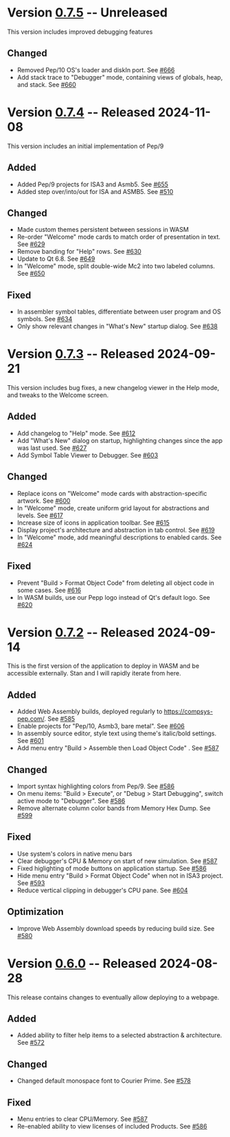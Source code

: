 # Version [0.7.5](https://github.com/Matthew-McRaven/Pepp/releases/v0.7.5) -- Unreleased

This version includes improved debugging features

## Changed

 - Removed Pep/10 OS's loader and diskIn port. See [#666](https://github.com/Matthew-McRaven/Pepp/issues/666)
 - Add stack trace to "Debugger" mode, containing views of globals, heap, and stack. See [#660](https://github.com/Matthew-McRaven/Pepp/issues/660)


# Version [0.7.4](https://github.com/Matthew-McRaven/Pepp/releases/v0.7.4) -- Released 2024-11-08

This version includes an initial implementation of Pep/9

## Added

 - Added Pep/9 projects for ISA3 and Asmb5. See [#655](https://github.com/Matthew-McRaven/Pepp/issues/655)
 - Added step over/into/out for ISA and ASMB5. See [#510](https://github.com/Matthew-McRaven/Pepp/issues/510)

## Changed

 - Made custom themes persistent between sessions in WASM
 - Re-order "Welcome" mode cards to match order of presentation in text. See [#629](https://github.com/Matthew-McRaven/Pepp/issues/629)
 - Remove banding for "Help" rows. See [#630](https://github.com/Matthew-McRaven/Pepp/issues/630)
 - Update to Qt 6.8. See [#649](https://github.com/Matthew-McRaven/Pepp/issues/649)
 - In "Welcome" mode, split double-wide Mc2 into two labeled columns. See [#650](https://github.com/Matthew-McRaven/Pepp/issues/650)

## Fixed

 - In assembler symbol tables, differentiate between user program and OS symbols. See [#634](https://github.com/Matthew-McRaven/Pepp/issues/634)
 - Only show relevant changes in "What's New" startup dialog. See [#638](https://github.com/Matthew-McRaven/Pepp/issues/638)


# Version [0.7.3](https://github.com/Matthew-McRaven/Pepp/releases/v0.7.3) -- Released 2024-09-21

This version includes bug fixes, a new changelog viewer in the Help mode, and tweaks to the Welcome screen.

## Added

 - Add changelog to "Help" mode. See [#612](https://github.com/Matthew-McRaven/Pepp/issues/612)
 - Add "What's New" dialog on startup, highlighting changes since the app was last used. See [#627](https://github.com/Matthew-McRaven/Pepp/issues/627)
 - Add Symbol Table Viewer to Debugger. See [#603](https://github.com/Matthew-McRaven/Pepp/issues/603)

## Changed

 - Replace icons on "Welcome" mode cards with abstraction-specific artwork. See [#600](https://github.com/Matthew-McRaven/Pepp/issues/600)
 - In "Welcome" mode, create uniform grid layout for abstractions and levels. See [#617](https://github.com/Matthew-McRaven/Pepp/issues/617)
 - Increase size of icons in application toolbar. See [#615](https://github.com/Matthew-McRaven/Pepp/issues/615)
 - Display project's architecture and abstraction in tab control. See [#619](https://github.com/Matthew-McRaven/Pepp/issues/619)
 - In "Welcome" mode, add meaningful descriptions to enabled cards. See [#624](https://github.com/Matthew-McRaven/Pepp/issues/624)

## Fixed

 - Prevent "Build > Format Object Code" from deleting all object code in some cases. See [#616](https://github.com/Matthew-McRaven/Pepp/issues/616)
 - In WASM builds, use our Pepp logo instead of Qt's default logo. See [#620](https://github.com/Matthew-McRaven/Pepp/issues/620)


# Version [0.7.2](https://github.com/Matthew-McRaven/Pepp/releases/v0.7.2) -- Released 2024-09-14

This is the first version of the application to deploy in WASM and be accessible externally. Stan and I will rapidly iterate from here.

## Added

 - Added Web Assembly builds, deployed regularly to https://compsys-pep.com/. See [#585](https://github.com/Matthew-McRaven/Pepp/issues/585)
 - Enable projects for "Pep/10, Asmb3, bare metal". See [#606](https://github.com/Matthew-McRaven/Pepp/issues/606)
 - In assembly source editor, style text using theme's italic/bold settings. See [#601](https://github.com/Matthew-McRaven/Pepp/issues/601)
 - Add menu entry "Build > Assemble then Load Object Code" . See [#587](https://github.com/Matthew-McRaven/Pepp/issues/587)

## Changed

 - Import syntax highlighting colors from Pep/9. See [#586](https://github.com/Matthew-McRaven/Pepp/issues/586)
 - On menu items: "Build > Execute", or "Debug > Start Debugging", switch active mode to "Debugger". See [#586](https://github.com/Matthew-McRaven/Pepp/issues/586)
 - Remove alternate column color bands from Memory Hex Dump. See [#599](https://github.com/Matthew-McRaven/Pepp/issues/599)

## Fixed

 - Use system's colors in native menu bars
 - Clear debugger's CPU & Memory on start of new simulation. See [#587](https://github.com/Matthew-McRaven/Pepp/issues/587)
 - Fixed higlighting of mode buttons on application startup. See [#586](https://github.com/Matthew-McRaven/Pepp/issues/586)
 - Hide menu entry "Build > Format Object Code" when not in ISA3 project. See [#593](https://github.com/Matthew-McRaven/Pepp/issues/593)
 - Reduce vertical clipping in debugger's CPU pane. See [#604](https://github.com/Matthew-McRaven/Pepp/issues/604)

## Optimization

 - Improve Web Assembly download speeds by reducing build size. See [#580](https://github.com/Matthew-McRaven/Pepp/issues/580)


# Version [0.6.0](https://github.com/Matthew-McRaven/Pepp/releases/v0.6.0) -- Released 2024-08-28

This release contains changes to eventually allow deploying to a webpage.

## Added

 - Added ability to filter help items to a selected abstraction & architecture. See [#572](https://github.com/Matthew-McRaven/Pepp/issues/572)

## Changed

 - Changed default monospace font to Courier Prime. See [#578](https://github.com/Matthew-McRaven/Pepp/issues/578)

## Fixed

 - Menu entries to clear CPU/Memory. See [#587](https://github.com/Matthew-McRaven/Pepp/issues/587)
 - Re-enabled ability to view licenses of included Products. See [#586](https://github.com/Matthew-McRaven/Pepp/issues/586)
